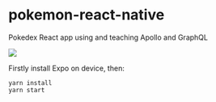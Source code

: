 # pokemon-react-native

Pokedex React app using and teaching Apollo and GraphQL

![](https://i.gyazo.com/adcc4675cd466195adf727ba8a32b544.gif)

Firstly install Expo on device, then:

```
yarn install
yarn start
```
